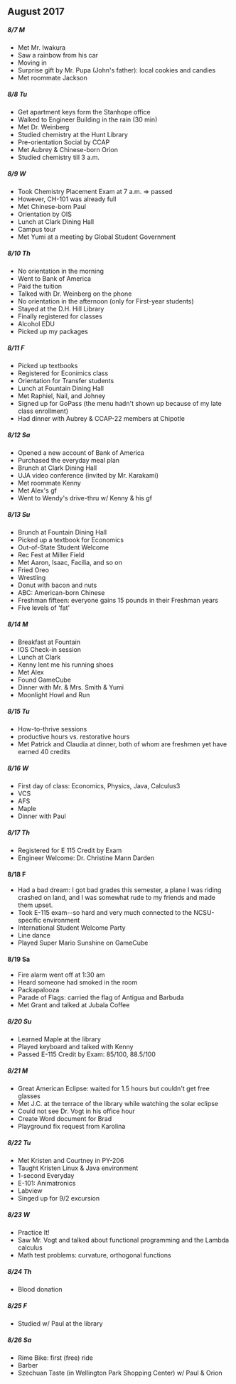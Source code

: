 ## August 2017

##### 8/7 M

- Met Mr. Iwakura
- Saw a rainbow from his car
- Moving in
- Surprise gift by Mr. Pupa (John's father): local cookies and candies
- Met roommate Jackson

##### 8/8 Tu

- Get apartment keys form the Stanhope office
- Walked to Engineer Building in the rain (30 min)
- Met Dr. Weinberg
- Studied chemistry at the Hunt Library
- Pre-orientation Social by CCAP
- Met Aubrey & Chinese-born Orion
- Studied chemistry till 3 a.m.

##### 8/9 W

- Took Chemistry Placement Exam at 7 a.m. => passed
- However, CH-101 was already full
- Met Chinese-born Paul
- Orientation by OIS
- Lunch at Clark Dining Hall
- Campus tour
- Met Yumi at a meeting by Global Student Government

##### 8/10 Th

- No orientation in the morning
- Went to Bank of America
- Paid the tuition
- Talked with Dr. Weinberg on the phone
- No orientation in the afternoon (only for First-year students)
- Stayed at the D.H. Hill Library
- Finally registered for classes
- Alcohol EDU
- Picked up my packages

##### 8/11 F

- Picked up textbooks
- Registered for Econimics class
- Orientation for Transfer students
- Lunch at Fountain Dining Hall
- Met Raphiel, Nail, and Johney
- Signed up for GoPass (the menu hadn't shown up because of my late class enrollment)
- Had dinner with Aubrey & CCAP-22 members at Chipotle

##### 8/12 Sa

- Opened a new account of Bank of America
- Purchased the everyday meal plan
- Brunch at Clark Dining Hall
- UJA video conference (invited by Mr. Karakami)
- Met roommate Kenny
- Met Alex's gf
- Went to Wendy's drive-thru w/ Kenny & his gf

##### 8/13 Su

- Brunch at Fountain Dining Hall
- Picked up a textbook for Economics
- Out-of-State Student Welcome
- Rec Fest at Miller Field
- Met Aaron, Isaac, Facilia, and so on
- Fried Oreo
- Wrestling
- Donut with bacon and nuts
- ABC: American-born Chinese
- Freshman fifteen: everyone gains 15 pounds in their Freshman years
- Five levels of 'fat'

##### 8/14 M

- Breakfast at Fountain
- IOS Check-in session
- Lunch at Clark
- Kenny lent me his running shoes
- Met Alex
- Found GameCube
- Dinner with Mr. & Mrs. Smith & Yumi
- Moonlight Howl and Run

##### 8/15 Tu

- How-to-thrive sessions
- productive hours vs. restorative hours
- Met Patrick and Claudia at dinner, both of whom are freshmen yet have earned 40 credits

##### 8/16 W

- First day of class: Economics, Physics, Java, Calculus3
- VCS
- AFS
- Maple
- Dinner with Paul

##### 8/17 Th

- Registered for E 115 Credit by Exam
- Engineer Welcome: Dr. Christine Mann Darden

#### 8/18 F

- Had a bad dream: I got bad grades this semester, a plane I was riding crashed on land, and I was somewhat rude to my friends and made them upset.
- Took E-115 exam--so hard and very much connected to the NCSU-specific environment
- International Student Welcome Party
- Line dance
- Played Super Mario Sunshine on GameCube

#### 8/19 Sa

- Fire alarm went off at 1:30 am
- Heard someone had smoked in the room
- Packapalooza
- Parade of Flags: carried the flag of Antigua and Barbuda
- Met Grant and talked at Jubala Coffee

##### 8/20 Su

- Learned Maple at the library
- Played keyboard and talked with Kenny
- Passed E-115 Credit by Exam: 85/100, 88.5/100

##### 8/21 M

- Great American Eclipse: waited for 1.5 hours but couldn't get free glasses
- Met J.C. at the terrace of the library while watching the solar eclipse
- Could not see Dr. Vogt in his office hour
- Create Word document for Brad
- Playground fix request from Karolina

##### 8/22 Tu

- Met Kristen and Courtney in PY-206
- Taught Kristen Linux & Java environment
- 1-second Everyday
- E-101: Animatronics
- Labview
- Singed up for 9/2 excursion

##### 8/23 W

- Practice It!
- Saw Mr. Vogt and talked about functional programming and the Lambda calculus
- Math test problems: curvature, orthogonal functions

##### 8/24 Th

- Blood donation

##### 8/25 F

- Studied w/ Paul at the library

##### 8/26 Sa

- Rime Bike: first (free) ride
- Barber
- Szechuan Taste (in Wellington Park Shopping Center) w/ Paul & Orion

